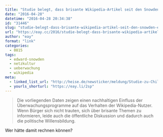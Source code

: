```yaml
---
title: "Studie belegt, dass brisante Wikipedia-Artikel seit den Snowden-Enthüllungen weniger aufgerufen werden"
date: "2016-04-28"
datetime: "2016-04-28 20:34:38"
id: "31446"
slug: "studie-belegt-dass-brisante-wikipedia-artikel-seit-den-snowden-enthuellungen-weniger-aufgerufen-werden"
url: "https://eay.cc/2016/studie-belegt-dass-brisante-wikipedia-artikel-seit-den-snowden-enthuellungen-weniger-aufgerufen-werden/"
author: "eay"
format: "link"
categories:
  - 0815
tags:
  - edward-snowden
  - netzkultur
  - ueberwachung
  - wikipedia
meta:
  - linked_list_url: "http://heise.de/newsticker/meldung/Studie-zu-Chilling-Effects-Wikipedia-Artikel-zu-Terrorismus-werden-weniger-gelesen-3191301.html"
  - yourls_shorturl: "https://eay.li/2sp"
---
```


> Die vorliegenden Daten zeigen einen nachhaltigen Einfluss der Überwachungsprogramme auf das Verhalten der Wikipedia-Nutzer. Wenn Bürger sich nicht trauten, sich über brisante Themen zu informieren, leide auch die öffentliche Diskussion und dadurch auch die politische Willensbildung.

Wer hätte damit rechnen können?
